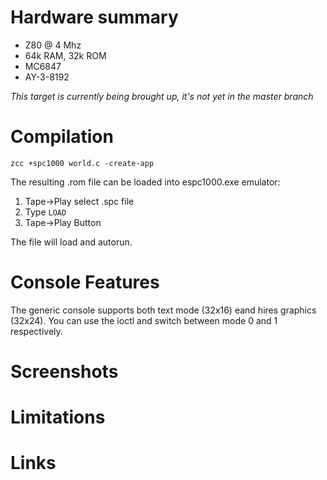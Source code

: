 # Hardware summary

* Z80 @ 4 Mhz
* 64k RAM, 32k ROM 
* MC6847
* AY-3-8192

_This target is currently being brought up, it's not yet in the master branch_

# Compilation

    zcc +spc1000 world.c -create-app

The resulting .rom file can be loaded into espc1000.exe emulator:

1. Tape->Play select .spc file
2. Type `LOAD`
3. Tape->Play Button

The file will load and autorun.

# Console Features

The generic console supports both text mode (32x16) eand hires graphics (32x24). You can use the ioctl and switch between mode 0 and 1 respectively.

# Screenshots


# Limitations


# Links

